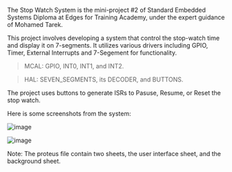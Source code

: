 The Stop Watch System is the mini-project #2 of Standard Embedded Systems Diploma at Edges for Training Academy, under the expert guidance of Mohamed Tarek.

This project involves developing a system that control the stop-watch time and display it on 7-segments. It utilizes various drivers including GPIO, Timer, External Interrupts and 7-Segement for functionality.

> MCAL: GPIO, INT0, INT1, and INT2.

> HAL: SEVEN_SEGMENTS, its DECODER, and BUTTONS.

The project uses buttons to generate ISRs to Pasuse, Resume, or Reset the stop watch.

Here is some screenshots from the system:

![image](https://github.com/dev-Youssef-Ahmed/Stop-Watch-System/assets/153888401/a3a21d01-1d0f-493c-b58f-cfd56cae0b49)

![image](https://github.com/dev-Youssef-Ahmed/Stop-Watch-System/assets/153888401/82a1ac65-a1ac-4a1c-b6a7-bf11545ffa94)

Note: The proteus file contain two sheets, the user interface sheet, and the background sheet.
